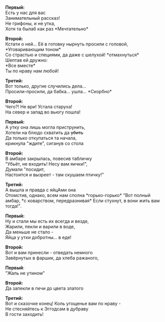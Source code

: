 **Первый:**  
Есть у нас для вас  
Занимательный рассказ!  
Не грифоны, и не утка,  
Хотя та былаб как раз \*Мечтательно\*  
  
**Второй:**  
Кстати о ней...
Её в готовку нырнуть просили с головой, \*Уговаривающим тоном\*  
Со страстью и специями, да даже с шелухой! \*отмахнуться\*  
Шептав ей дружно:  
\*Все вместе\*  
Ты по нраву нам любой!
  
**Третий:**  
Вот только, другие случились дела...  
Просили-просили, да бабка... ушла... \*Скорбно\*  
  
**Второй:**  
Чего?! Не ври! Устала старуха!  
На север и запад во вьюгу пошла!  
  
**Первый:**  
А утку она лишь могла приструнить,  
Хотели на блюдо схватить да ~~убить~~  
Да только откупаться та начала,  
крикнула "ждите", сиганув со стола  
  
**Второй:**  
В амбаре закрылась, повесив табличку  
"Убьёт, не входить! Несу вам яички!",  
Думали "посидит,  
Настоится и вызреет - там скушаем птичку!"  
  
**Третий:**  
А вышла и правда с яйцАми она  
Отомстив, однако, всем нам сполна  \*горько-горько\*
"Вот полный амбар,  \*с коварством, передразнивая\*
Если стухнут, в вони жить вам тогда!".  
  
**Первый:**  
Ну и стали мы есть их всегда и везде,  
Жарили, пекли и варили в воде,  
Да меньше не стало -  
Яйца у утки добротны... в еде!  
  
**Второй:**  
Вот и вам принесли - отведать немного  
Завёрнутых в фаршик, да хлеба ражаного,  
  
**Первый**:  
"Жаль не утином"  
  
**Второй:**  
Да запекли в печи до цвета златого  
  
**Третий:**  
Вот и сказочке конец!
Коль угощенье вам по нраву -  
Не стесняйтесь к Эггодсам в дубраву  
В гости заходить!